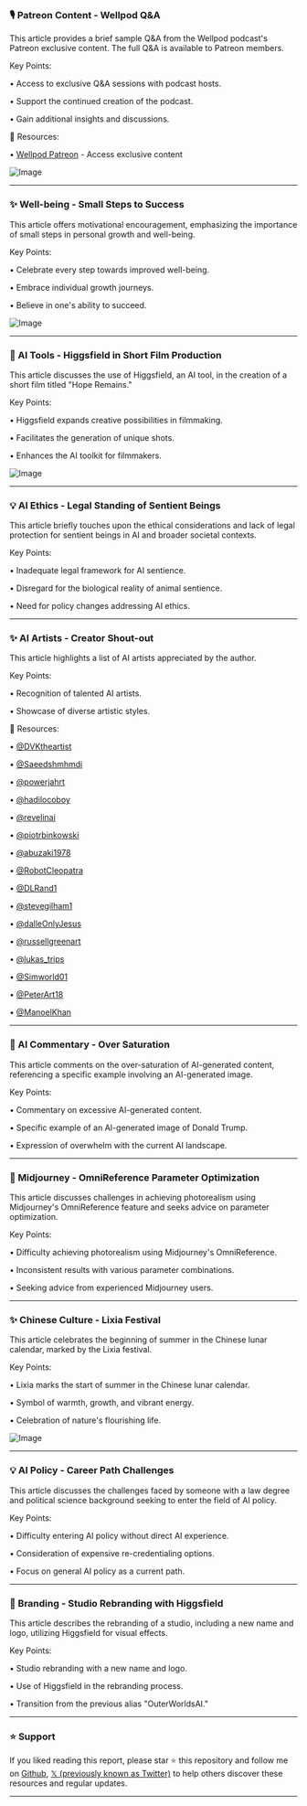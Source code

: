 ### 🎙️ Patreon Content - Wellpod Q&A

This article provides a brief sample Q&A from the Wellpod podcast's Patreon exclusive content.  The full Q&A is available to Patreon members.

Key Points:

• Access to exclusive Q&A sessions with podcast hosts.

• Support the continued creation of the podcast.

• Gain additional insights and discussions.


🔗 Resources:

• [Wellpod Patreon](https://zurl.co/FKH5o) - Access exclusive content

![Image](https://pbs.twimg.com/amplify_video_thumb/1919039561935810560/img/OhXVz42r_TH9uR5N.jpg)


---
### ✨ Well-being - Small Steps to Success

This article offers motivational encouragement, emphasizing the importance of small steps in personal growth and well-being.

Key Points:

• Celebrate every step towards improved well-being.

• Embrace individual growth journeys.

• Believe in one's ability to succeed.



![Image](https://pbs.twimg.com/media/GqIVQzjW4AEQYTr?format=jpg&name=small)


---
### 🚀 AI Tools - Higgsfield in Short Film Production

This article discusses the use of Higgsfield, an AI tool, in the creation of a short film titled "Hope Remains."

Key Points:

• Higgsfield expands creative possibilities in filmmaking.

•  Facilitates the generation of unique shots.

• Enhances the AI toolkit for filmmakers.



![Image](https://pbs.twimg.com/amplify_video_thumb/1919158924655149056/img/yh0yQA1vfDtFhpzd.jpg)


---
### 💡 AI Ethics - Legal Standing of Sentient Beings

This article briefly touches upon the ethical considerations and lack of legal protection for sentient beings in AI and broader societal contexts.

Key Points:

•  Inadequate legal framework for AI sentience.

• Disregard for the biological reality of animal sentience.

• Need for policy changes addressing AI ethics.



---
### ✨ AI Artists - Creator Shout-out

This article highlights a list of AI artists appreciated by the author.

Key Points:

•  Recognition of talented AI artists.

•  Showcase of diverse artistic styles.


🔗 Resources:

• [@DVKtheartist](https://x.com/DVKtheartist)

• [@Saeedshmhmdi](https://x.com/Saeedshmhmdi)

• [@powerjahrt](https://x.com/powerjahrt)

• [@hadilocoboy](https://x.com/hadilocoboy)

• [@revelinai](https://x.com/revelinai)

• [@piotrbinkowski](https://x.com/piotrbinkowski)

• [@abuzaki1978](https://x.com/abuzaki1978)

• [@RobotCleopatra](https://x.com/RobotCleopatra)

• [@DLRand1](https://x.com/DLRand1)

• [@stevegilham1](https://x.com/stevegilham1)

• [@dalleOnlyJesus](https://x.com/dalleOnlyJesus)

• [@russellgreenart](https://x.com/russellgreenart)

• [@lukas_trips](https://x.com/lukas_trips)

• [@Simworld01](https://x.com/Simworld01)

• [@PeterArt18](https://x.com/PeterArt18)

• [@ManoelKhan](https://x.com/ManoelKhan)


---
### 🤖 AI Commentary - Over Saturation

This article comments on the over-saturation of AI-generated content, referencing a specific example involving an AI-generated image.

Key Points:

• Commentary on excessive AI-generated content.

•  Specific example of an AI-generated image of Donald Trump.

•  Expression of overwhelm with the current AI landscape.


---
### 🤖 Midjourney - OmniReference Parameter Optimization

This article discusses challenges in achieving photorealism using Midjourney's OmniReference feature and seeks advice on parameter optimization.

Key Points:

• Difficulty achieving photorealism using Midjourney's OmniReference.

• Inconsistent results with various parameter combinations.

• Seeking advice from experienced Midjourney users.


---
### ✨ Chinese Culture - Lixia Festival

This article celebrates the beginning of summer in the Chinese lunar calendar, marked by the Lixia festival.

Key Points:

•  Lixia marks the start of summer in the Chinese lunar calendar.

•  Symbol of warmth, growth, and vibrant energy.

•  Celebration of nature's flourishing life.


![Image](https://pbs.twimg.com/media/GpHrppTa4AEfbCj?format=jpg&name=small)


---
### 💡 AI Policy - Career Path Challenges

This article discusses the challenges faced by someone with a law degree and political science background seeking to enter the field of AI policy.

Key Points:

• Difficulty entering AI policy without direct AI experience.

•  Consideration of expensive re-credentialing options.

•  Focus on general AI policy as a current path.


---
### 🚀 Branding - Studio Rebranding with Higgsfield

This article describes the rebranding of a studio, including a new name and logo, utilizing Higgsfield for visual effects.

Key Points:

•  Studio rebranding with a new name and logo.

•  Use of Higgsfield in the rebranding process.

•  Transition from the previous alias "OuterWorldsAI."


---

### ⭐️ Support

If you liked reading this report, please star ⭐️ this repository and follow me on [Github](https://github.com/Drix10), [𝕏 (previously known as Twitter)](https://x.com/DRIX_10_) to help others discover these resources and regular updates.

---